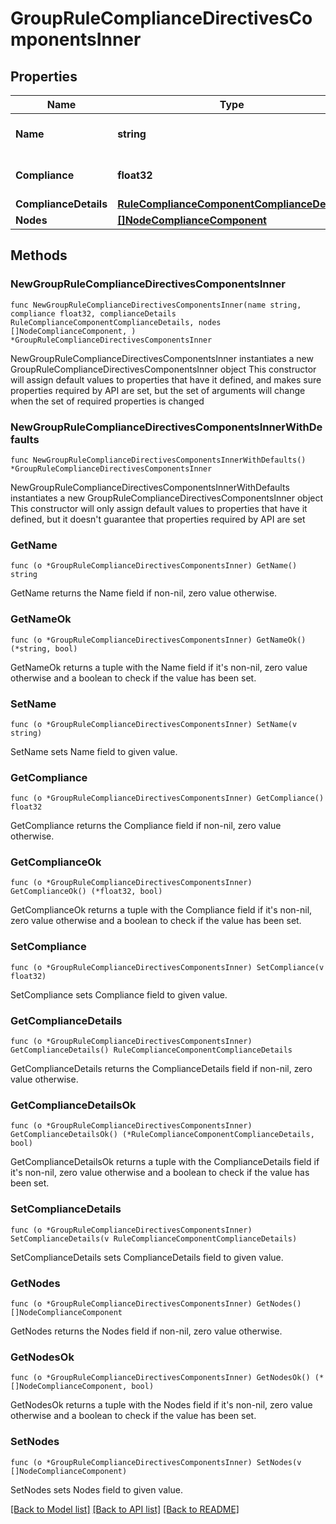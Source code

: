 # GroupRuleComplianceDirectivesComponentsInner

## Properties

Name | Type | Description | Notes
------------ | ------------- | ------------- | -------------
**Name** | **string** | Name of the component | 
**Compliance** | **float32** | Component compliance level | 
**ComplianceDetails** | [**RuleComplianceComponentComplianceDetails**](RuleComplianceComponentComplianceDetails.md) |  | 
**Nodes** | [**[]NodeComplianceComponent**](NodeComplianceComponent.md) |  | 

## Methods

### NewGroupRuleComplianceDirectivesComponentsInner

`func NewGroupRuleComplianceDirectivesComponentsInner(name string, compliance float32, complianceDetails RuleComplianceComponentComplianceDetails, nodes []NodeComplianceComponent, ) *GroupRuleComplianceDirectivesComponentsInner`

NewGroupRuleComplianceDirectivesComponentsInner instantiates a new GroupRuleComplianceDirectivesComponentsInner object
This constructor will assign default values to properties that have it defined,
and makes sure properties required by API are set, but the set of arguments
will change when the set of required properties is changed

### NewGroupRuleComplianceDirectivesComponentsInnerWithDefaults

`func NewGroupRuleComplianceDirectivesComponentsInnerWithDefaults() *GroupRuleComplianceDirectivesComponentsInner`

NewGroupRuleComplianceDirectivesComponentsInnerWithDefaults instantiates a new GroupRuleComplianceDirectivesComponentsInner object
This constructor will only assign default values to properties that have it defined,
but it doesn't guarantee that properties required by API are set

### GetName

`func (o *GroupRuleComplianceDirectivesComponentsInner) GetName() string`

GetName returns the Name field if non-nil, zero value otherwise.

### GetNameOk

`func (o *GroupRuleComplianceDirectivesComponentsInner) GetNameOk() (*string, bool)`

GetNameOk returns a tuple with the Name field if it's non-nil, zero value otherwise
and a boolean to check if the value has been set.

### SetName

`func (o *GroupRuleComplianceDirectivesComponentsInner) SetName(v string)`

SetName sets Name field to given value.


### GetCompliance

`func (o *GroupRuleComplianceDirectivesComponentsInner) GetCompliance() float32`

GetCompliance returns the Compliance field if non-nil, zero value otherwise.

### GetComplianceOk

`func (o *GroupRuleComplianceDirectivesComponentsInner) GetComplianceOk() (*float32, bool)`

GetComplianceOk returns a tuple with the Compliance field if it's non-nil, zero value otherwise
and a boolean to check if the value has been set.

### SetCompliance

`func (o *GroupRuleComplianceDirectivesComponentsInner) SetCompliance(v float32)`

SetCompliance sets Compliance field to given value.


### GetComplianceDetails

`func (o *GroupRuleComplianceDirectivesComponentsInner) GetComplianceDetails() RuleComplianceComponentComplianceDetails`

GetComplianceDetails returns the ComplianceDetails field if non-nil, zero value otherwise.

### GetComplianceDetailsOk

`func (o *GroupRuleComplianceDirectivesComponentsInner) GetComplianceDetailsOk() (*RuleComplianceComponentComplianceDetails, bool)`

GetComplianceDetailsOk returns a tuple with the ComplianceDetails field if it's non-nil, zero value otherwise
and a boolean to check if the value has been set.

### SetComplianceDetails

`func (o *GroupRuleComplianceDirectivesComponentsInner) SetComplianceDetails(v RuleComplianceComponentComplianceDetails)`

SetComplianceDetails sets ComplianceDetails field to given value.


### GetNodes

`func (o *GroupRuleComplianceDirectivesComponentsInner) GetNodes() []NodeComplianceComponent`

GetNodes returns the Nodes field if non-nil, zero value otherwise.

### GetNodesOk

`func (o *GroupRuleComplianceDirectivesComponentsInner) GetNodesOk() (*[]NodeComplianceComponent, bool)`

GetNodesOk returns a tuple with the Nodes field if it's non-nil, zero value otherwise
and a boolean to check if the value has been set.

### SetNodes

`func (o *GroupRuleComplianceDirectivesComponentsInner) SetNodes(v []NodeComplianceComponent)`

SetNodes sets Nodes field to given value.



[[Back to Model list]](../README.md#documentation-for-models) [[Back to API list]](../README.md#documentation-for-api-endpoints) [[Back to README]](../README.md)


